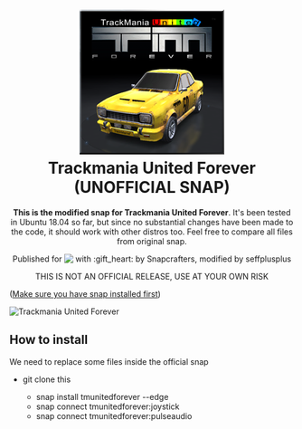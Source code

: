 <h1 align="center">
  <img src="snap/gui/tmunitedforever.png" alt="Trackmania United Forever">
  <br />
  Trackmania United Forever (UNOFFICIAL SNAP)
</h1>

<p align="center"><b>This is the modified snap for Trackmania United Forever</b>. It's been tested in Ubuntu 18.04 so far, but since no substantial changes have been made to the code, it should work with other distros too. Feel free to compare all files from original snap.</p>

<p align="center">Published for <img src="http://anything.codes/slack-emoji-for-techies/emoji/tux.png" align="top" width="24" /> with :gift_heart: by Snapcrafters, modified by seffplusplus</p>

<p align="center">
THIS IS NOT AN OFFICIAL RELEASE, USE AT YOUR OWN RISK
</p>

([Make sure you have snap installed first](https://snapcraft.io/docs/core/install))

![Trackmania United Forever](screenshot.png?raw=true "Track Mania Nations Forever")

## How to install

  We need to replace some files inside the official snap
  * git clone this








    * snap install tmunitedforever --edge
    * snap connect tmunitedforever:joystick
    * snap connect tmunitedforever:pulseaudio

